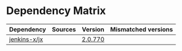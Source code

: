 # Dependency Matrix

Dependency | Sources | Version | Mismatched versions
---------- | ------- | ------- | -------------------
[jenkins-x/jx](https://github.com/jenkins-x/jx.git) |  | [2.0.770](https://github.com/jenkins-x/jx/releases/tag/v2.0.770) | 
